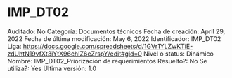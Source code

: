 # IMP_DT02

Auditado: No
Categoría: Documentos técnicos
Fecha de creación: April 29, 2022
Fecha de última modificación: May 6, 2022
Identificador: IMP_DT02
Liga: https://docs.google.com/spreadsheets/d/1GVr1YLZwKTiE-zdUhtN19vfXt3iYtX96chIZ6eZrspY/edit#gid=0
Nivel o status: Dinámico
Nombre: IMP_DT02_Priorización de requerimientos
Resuelto?: No
Se utiliza?: Yes
Última versión: 1.0